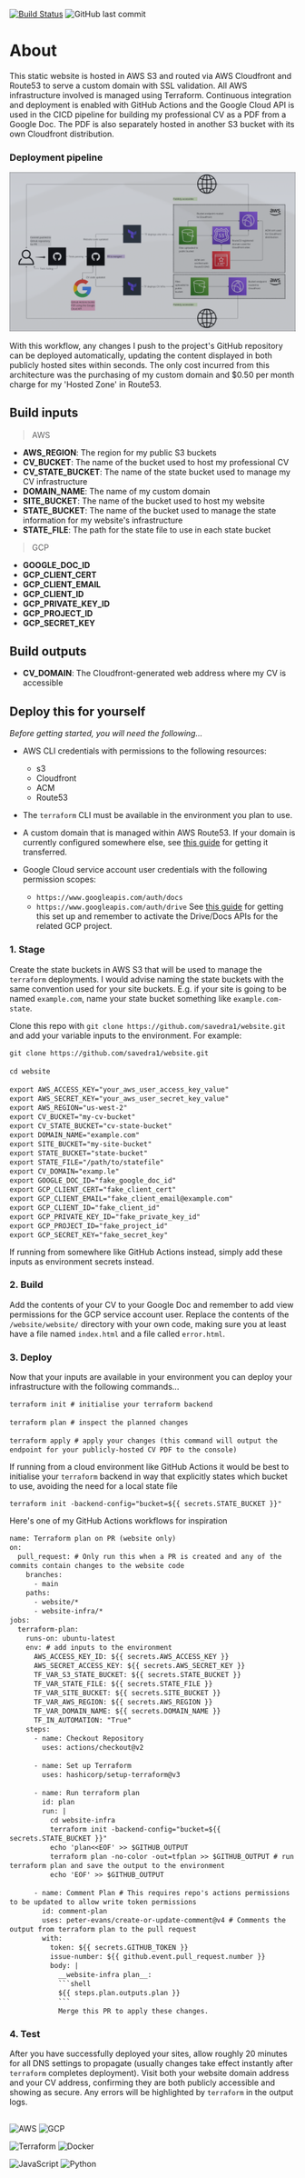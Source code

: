 <a href="https://github.com/savedra1/websit/actions"><img src="https://github.com/charmbracelet/bubbletea/workflows/build/badge.svg" alt="Build Status"></a> ![GitHub last commit](https://img.shields.io/github/last-commit/savedra1/website)


# About

This static website is hosted in AWS S3 and routed via AWS Cloudfront and Route53 to serve a custom domain with SSL validation. All AWS infrastructure involved is managed using Terraform. Continuous integration and deployment is enabled with GitHub Actions and the Google Cloud API is used in the CICD pipeline for building my professional CV as a PDF from a Google Doc. The PDF is also separately hosted in another S3 bucket with its own Cloudfront distribution. 

### Deployment pipeline

<p align="center">

  <img src="./assets/diagram.png?raw=true" />

</p>

With this workflow, any changes I push to the project's GitHub repository can be deployed automatically, updating the content displayed in both publicly hosted sites within seconds. The only cost incurred from this architecture was the purchasing of my custom domain and $0.50 per month charge for my 'Hosted Zone' in Route53.  

## Build inputs

> AWS
- __AWS_REGION__: The region for my public S3 buckets
- __CV_BUCKET__: The name of the bucket used to host my professional CV
- __CV_STATE_BUCKET__: The name of the state bucket used to manage my CV infrastructure
- __DOMAIN_NAME__: The name of my custom domain
- __SITE_BUCKET__: The name of the bucket used to host my website
- __STATE_BUCKET__: The name of the bucket used to manage the state information for my website's infrastructure 
- __STATE_FILE__: The path for the state file to use in each state bucket 

> GCP
- __GOOGLE_DOC_ID__
- __GCP_CLIENT_CERT__
- __GCP_CLIENT_EMAIL__
- __GCP_CLIENT_ID__
- __GCP_PRIVATE_KEY_ID__
- __GCP_PROJECT_ID__
- __GCP_SECRET_KEY__

## Build outputs 

- __CV_DOMAIN__: The Cloudfront-generated web address where my CV is accessible

## Deploy this for yourself

_Before getting started, you will need the following..._

- AWS CLI credentials with permissions to the following resources:
  - s3
  - Cloudfront
  - ACM
  - Route53

- The `terraform` CLI must be available in the environment you plan to use.

- A custom domain that is managed within AWS Route53. If your domain is currently configured somewhere else, see [this guide](https://docs.aws.amazon.com/Route53/latest/DeveloperGuide/domain-transfer-to-route-53.html) for getting it transferred. 

- Google Cloud service account user credentials with the following permission scopes:
  - `https://www.googleapis.com/auth/docs`
  - `https://www.googleapis.com/auth/drive`
  See [this guide](https://cloud.google.com/iam/docs/service-accounts-create) for getting this set up and remember to activate the Drive/Docs APIs for the related GCP project. 


### 1. Stage

Create the state buckets in AWS S3 that will be used to manage the `terraform` deployments. I would advise  naming the state buckets with the same convention used for your site buckets. E.g. if your site is going to be named `example.com`, name your state bucket something like `example.com-state`.   

Clone this repo with `git clone https://github.com/savedra1/website.git` and add your variable inputs to the environment. For example:

```shell
git clone https://github.com/savedra1/website.git

cd website

export AWS_ACCESS_KEY="your_aws_user_access_key_value"
export AWS_SECRET_KEY="your_aws_user_secret_key_value"
export AWS_REGION="us-west-2"
export CV_BUCKET="my-cv-bucket"
export CV_STATE_BUCKET="cv-state-bucket"
export DOMAIN_NAME="example.com"
export SITE_BUCKET="my-site-bucket"
export STATE_BUCKET="state-bucket"
export STATE_FILE="/path/to/statefile"
export CV_DOMAIN="examp.le"
export GOOGLE_DOC_ID="fake_google_doc_id"
export GCP_CLIENT_CERT="fake_client_cert"
export GCP_CLIENT_EMAIL="fake_client_email@example.com"
export GCP_CLIENT_ID="fake_client_id"
export GCP_PRIVATE_KEY_ID="fake_private_key_id"
export GCP_PROJECT_ID="fake_project_id"
export GCP_SECRET_KEY="fake_secret_key"

```

If running from somewhere like GitHub Actions instead, simply add these inputs as environment secrets instead.

### 2. Build

Add the contents of your CV to your Google Doc and remember to add view permissions for the GCP service account user. Replace the contents of the `/website/website/` directory with your own code, making sure you at least have a file named `index.html` and a file called `error.html`. 

### 3. Deploy

Now that your inputs are available in your environment you can deploy your infrastructure with the following commands...

```shell
terraform init # initialise your terraform backend

terraform plan # inspect the planned changes

terraform apply # apply your changes (this command will output the endpoint for your publicly-hosted CV PDF to the console)
```

If running from a cloud environment like GitHub Actions it would be best to initialise your `terraform` backend in way that explicitly states which bucket to use, avoiding the need for a local state file

```shell
terraform init -backend-config="bucket=${{ secrets.STATE_BUCKET }}"
```

Here's one of my GitHub Actions workflows for inspiration

```shell
name: Terraform plan on PR (website only)
on:
  pull_request: # Only run this when a PR is created and any of the commits contain changes to the website code
    branches:
      - main
    paths:
      - website/*
      - website-infra/*
jobs:
  terraform-plan:
    runs-on: ubuntu-latest
    env: # add inputs to the environment
      AWS_ACCESS_KEY_ID: ${{ secrets.AWS_ACCESS_KEY }}
      AWS_SECRET_ACCESS_KEY: ${{ secrets.AWS_SECRET_KEY }}
      TF_VAR_S3_STATE_BUCKET: ${{ secrets.STATE_BUCKET }}
      TF_VAR_STATE_FILE: ${{ secrets.STATE_FILE }}
      TF_VAR_SITE_BUCKET: ${{ secrets.SITE_BUCKET }}
      TF_VAR_AWS_REGION: ${{ secrets.AWS_REGION }}
      TF_VAR_DOMAIN_NAME: ${{ secrets.DOMAIN_NAME }}
      TF_IN_AUTOMATION: "True"
    steps:
      - name: Checkout Repository
        uses: actions/checkout@v2 

      - name: Set up Terraform
        uses: hashicorp/setup-terraform@v3

      - name: Run terraform plan
        id: plan
        run: |
          cd website-infra
          terraform init -backend-config="bucket=${{ secrets.STATE_BUCKET }}"
          echo 'plan<<EOF' >> $GITHUB_OUTPUT
          terraform plan -no-color -out=tfplan >> $GITHUB_OUTPUT # run terraform plan and save the output to the environment 
          echo 'EOF' >> $GITHUB_OUTPUT
      
      - name: Comment Plan # This requires repo's actions permissions to be updated to allow write token permissions
        id: comment-plan
        uses: peter-evans/create-or-update-comment@v4 # Comments the output from terraform plan to the pull request
        with:
          token: ${{ secrets.GITHUB_TOKEN }}
          issue-number: ${{ github.event.pull_request.number }}
          body: |
            __website-infra plan__:
            ```shell
            ${{ steps.plan.outputs.plan }}
            ```
            Merge this PR to apply these changes.
```

### 4. Test

After you have successfully deployed your sites, allow roughly 20 minutes for all DNS settings to propagate (usually changes take effect instantly after `terraform` completes deployment). Visit both your website domain address and your CV address, confirming they are both publicly accessible and showing as secure. Any errors will be highlighted by `terraform` in the output logs.  


## 

![AWS](https://img.shields.io/badge/cloud-AWS-orange?logo=amazon-aws&style=flat-square&logoColor=white&style=flat-square&logoWidth=20) ![GCP](https://img.shields.io/badge/cloud-GCP-blue?logo=google-cloud&style=flat-square&logoColor=white&style=flat-square&logoWidth=20)

![Terraform](https://img.shields.io/badge/tool-Terraform-blueviolet?logo=terraform&style=flat-square&logoColor=white&style=flat-square&logoWidth=20) ![Docker](https://img.shields.io/badge/tool-Docker-blue?logo=docker&style=flat-square&logoColor=white&style=flat-square&logoWidth=20)

![JavaScript](https://img.shields.io/badge/language-JavaScript-yellow?logo=javascript&style=flat-square&logoColor=white&style=flat-square&logoWidth=20) ![Python](https://img.shields.io/badge/language-Python-blue?logo=python&style=flat-square&logoColor=white&style=flat-square&logoWidth=20)